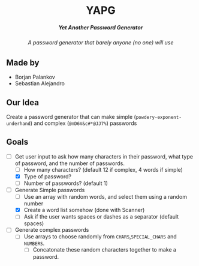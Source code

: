 <div align="center">
    <h1>YAPG</h1>
    <h5>Yet <i>Another</i> Password Generator</h5>
    <h6><i>A password generator that barely anyone (no one) will use</i></h6>
</div>

## Made by

* Borjan Palankov
* Sebastian Alejandro

## Our Idea

Create a password generator that can make simple (`powdery-exponent-underhand`) and complex (`@nD6V&c#*@JJ7%`) passwords

## Goals

- [ ] Get user input to ask how many characters in their password, what type of password, and the number of passwords.
  - [ ] How many characters? (default 12 if complex, 4 words if simple)
  - [x] Type of password?
  - [ ] Number of passwords? (default 1)
- [ ] Generate Simple passwords
  - [ ] Use an array with random words, and select them using a random number
  - [x] Create a word list somehow (done with Scanner)
  - [ ] Ask if the user wants spaces or dashes as a separator (default spaces)
- [ ] Generate complex passwords
  - [ ] Use arrays to choose randomly from `CHARS`,`SPECIAL_CHARS` and `NUMBERS`.
    - [ ] Concatonate these random characters together to make a password.
